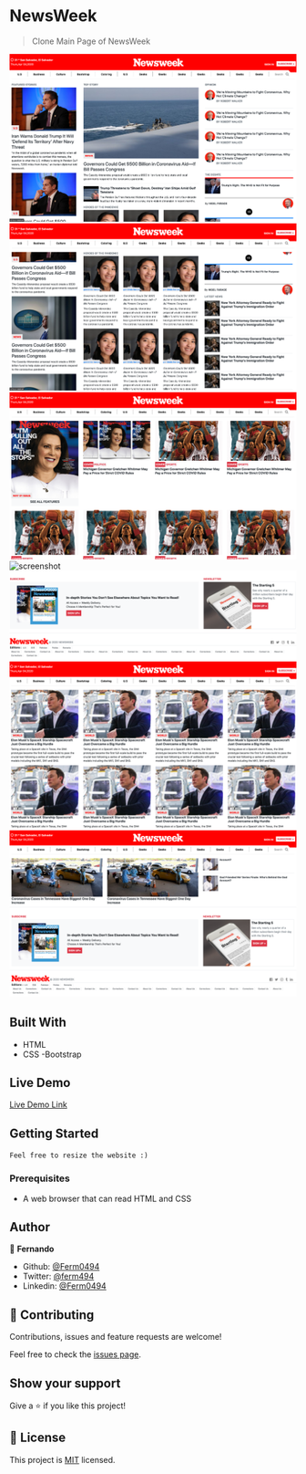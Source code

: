 # NewsWeek

> Clone Main Page of NewsWeek

![screenshot](./assets/img/1.png)
![screenshot](./assets/img/2.png)
![screenshot](./assets/img/3.png)
![screenshot](./assets/img/4.png)
![screenshot](./assets/img/5.png)
![screenshot](./assets/img/6.png)
![screenshot](./assets/img/7.png)




## Built With

- HTML
- CSS
-Bootstrap

## Live Demo

[Live Demo Link](https://rawcdn.githack.com/Ferm0494/NewsWeek/b835c241d073799aa5aaff94cdaa95cbe27b8530/index.html)

## Getting Started
    Feel free to resize the website :)

### Prerequisites

- A web browser that can read HTML and CSS

## Author

👤 **Fernando**

- Github: [@Ferm0494](https://github.com/Ferm0494)
- Twitter: [@ferm494](https://twitter.com/ferm494)
- Linkedin: [@Ferm0494](https://www.linkedin.com/in/ferm0494/)



## 🤝 Contributing


Contributions, issues and feature requests are welcome!

Feel free to check the [issues page](issues/).

## Show your support

Give a ⭐️ if you like this project!

## 📝 License

This project is [MIT](lic.url) licensed.
